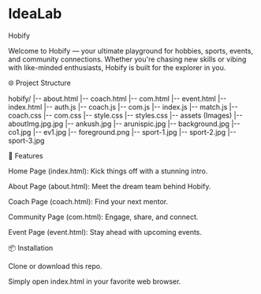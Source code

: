 # IdeaLab
Hobify

Welcome to Hobify — your ultimate playground for hobbies, sports, events, and community connections. Whether you're chasing new skills or vibing with like-minded enthusiasts, Hobify is built for the explorer in you.

🌐 Project Structure

hobify/
|-- about.html
|-- coach.html
|-- com.html
|-- event.html
|-- index.html
|-- auth.js
|-- coach.js
|-- com.js
|-- index.js
|-- match.js
|-- coach.css
|-- com.css
|-- style.css
|-- styles.css
|-- assets (Images)
    |-- aboutImg.jpg.jpg
    |-- ankush.jpg
    |-- arunispic.jpg
    |-- background.jpg
    |-- co1.jpg
    |-- ev1.jpg
    |-- foreground.png
    |-- sport-1.jpg
    |-- sport-2.jpg
    |-- sport-3.jpg

🎨 Features

Home Page (index.html): Kick things off with a stunning intro.

About Page (about.html): Meet the dream team behind Hobify.

Coach Page (coach.html): Find your next mentor.

Community Page (com.html): Engage, share, and connect.

Event Page (event.html): Stay ahead with upcoming events.

📦 Installation

Clone or download this repo.

Simply open index.html in your favorite web browser.
